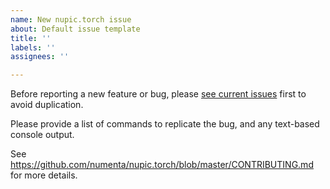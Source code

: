 ```yaml
---
name: New nupic.torch issue
about: Default issue template
title: ''
labels: ''
assignees: ''

---
```


Before reporting a new feature or bug, please [see current issues](https://github.com/numenta/nupic.torch/issues) first to avoid duplication. 

Please provide a list of commands to replicate the bug, and any text-based console output.

See https://github.com/numenta/nupic.torch/blob/master/CONTRIBUTING.md for more details.